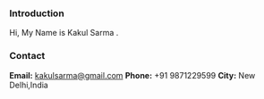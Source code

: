 ###  Introduction

Hi, My Name is Kakul Sarma . 

### Contact
**Email:** kakulsarma@gmail.com
**Phone:** +91 9871229599
**City:** New Delhi,India

